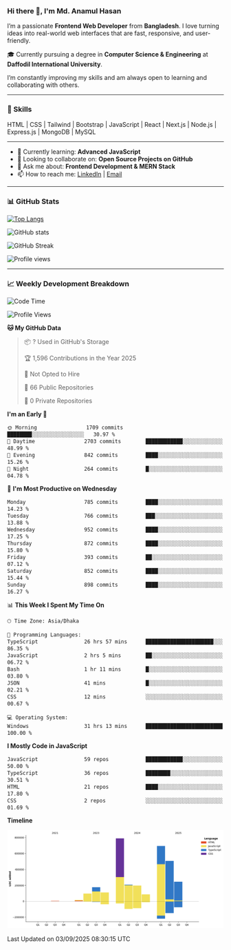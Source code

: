 ### Hi there 👋, I'm Md. Anamul Hasan

I’m a passionate **Frontend Web Developer** from **Bangladesh**. I love turning ideas into real-world web interfaces that are fast, responsive, and user-friendly.

🎓 Currently pursuing a degree in **Computer Science & Engineering** at **Daffodil International University**.

I’m constantly improving my skills and am always open to learning and collaborating with others.

---

### 🚀 Skills
HTML | CSS | Tailwind | Bootstrap | JavaScript | React | Next.js | Node.js | Express.js | MongoDB | MySQL 

---

- 🌱 Currently learning: **Advanced JavaScript**
- 👯 Looking to collaborate on: **Open Source Projects on GitHub**
- 💬 Ask me about: **Frontend Development & MERN Stack**
- 📫 How to reach me: [LinkedIn](https://www.linkedin.com/in/mdanamulhasan201) | [Email](mailto:anamulhasan3625@gmail.com)

---

### 📊 GitHub Stats

[![Top Langs](https://github-readme-stats.vercel.app/api/top-langs/?username=mdanamulhasan201&layout=compact)](https://github.com/anuraghazra/github-readme-stats)

![GitHub stats](https://github-readme-stats.vercel.app/api?username=mdanamulhasan201&show_icons=true&count_private=true&theme=tokyonight)

![GitHub Streak](https://streak-stats.demolab.com?user=mdanamulhasan201&theme=tokyonight)

![Profile views](https://gpvc.arturio.dev/mdanamulhasan201)

---

### 📈 Weekly Development Breakdown

<!--START_SECTION:waka-->
![Code Time](http://img.shields.io/badge/Code%20Time-630%20hrs%2027%20mins-blue)

![Profile Views](http://img.shields.io/badge/Profile%20Views-1-blue)

**🐱 My GitHub Data** 

> 📦 ? Used in GitHub's Storage 
 > 
> 🏆 1,596 Contributions in the Year 2025
 > 
> 🚫 Not Opted to Hire
 > 
> 📜 66 Public Repositories 
 > 
> 🔑 0 Private Repositories 
 > 
**I'm an Early 🐤** 

```text
🌞 Morning                1709 commits        ████████░░░░░░░░░░░░░░░░░   30.97 % 
🌆 Daytime                2703 commits        ████████████░░░░░░░░░░░░░   48.99 % 
🌃 Evening                842 commits         ████░░░░░░░░░░░░░░░░░░░░░   15.26 % 
🌙 Night                  264 commits         █░░░░░░░░░░░░░░░░░░░░░░░░   04.78 % 
```
📅 **I'm Most Productive on Wednesday** 

```text
Monday                   785 commits         ████░░░░░░░░░░░░░░░░░░░░░   14.23 % 
Tuesday                  766 commits         ███░░░░░░░░░░░░░░░░░░░░░░   13.88 % 
Wednesday                952 commits         ████░░░░░░░░░░░░░░░░░░░░░   17.25 % 
Thursday                 872 commits         ████░░░░░░░░░░░░░░░░░░░░░   15.80 % 
Friday                   393 commits         ██░░░░░░░░░░░░░░░░░░░░░░░   07.12 % 
Saturday                 852 commits         ████░░░░░░░░░░░░░░░░░░░░░   15.44 % 
Sunday                   898 commits         ████░░░░░░░░░░░░░░░░░░░░░   16.27 % 
```


📊 **This Week I Spent My Time On** 

```text
🕑︎ Time Zone: Asia/Dhaka

💬 Programming Languages: 
TypeScript               26 hrs 57 mins      ██████████████████████░░░   86.35 % 
JavaScript               2 hrs 5 mins        ██░░░░░░░░░░░░░░░░░░░░░░░   06.72 % 
Bash                     1 hr 11 mins        █░░░░░░░░░░░░░░░░░░░░░░░░   03.80 % 
JSON                     41 mins             █░░░░░░░░░░░░░░░░░░░░░░░░   02.21 % 
CSS                      12 mins             ░░░░░░░░░░░░░░░░░░░░░░░░░   00.67 % 

💻 Operating System: 
Windows                  31 hrs 13 mins      █████████████████████████   100.00 % 
```

**I Mostly Code in JavaScript** 

```text
JavaScript               59 repos            ████████████░░░░░░░░░░░░░   50.00 % 
TypeScript               36 repos            ████████░░░░░░░░░░░░░░░░░   30.51 % 
HTML                     21 repos            ████░░░░░░░░░░░░░░░░░░░░░   17.80 % 
CSS                      2 repos             ░░░░░░░░░░░░░░░░░░░░░░░░░   01.69 % 
```



**Timeline**

![Lines of Code chart](https://raw.githubusercontent.com/mdanamulhasan201/mdanamulhasan201/main/assets/bar_graph.png)


 Last Updated on 03/09/2025 08:30:15 UTC
<!--END_SECTION:waka-->
